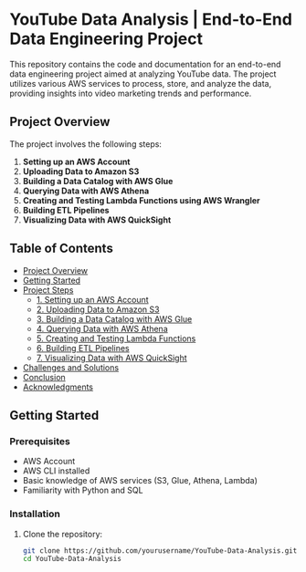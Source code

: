 # YouTube Data Analysis | End-to-End Data Engineering Project

This repository contains the code and documentation for an end-to-end data engineering project aimed at analyzing YouTube data. The project utilizes various AWS services to process, store, and analyze the data, providing insights into video marketing trends and performance.

## Project Overview

The project involves the following steps:

1. **Setting up an AWS Account**
2. **Uploading Data to Amazon S3**
3. **Building a Data Catalog with AWS Glue**
4. **Querying Data with AWS Athena**
5. **Creating and Testing Lambda Functions using AWS Wrangler**
6. **Building ETL Pipelines**
7. **Visualizing Data with AWS QuickSight**

## Table of Contents

- [Project Overview](#project-overview)
- [Getting Started](#getting-started)
- [Project Steps](#project-steps)
  - [1. Setting up an AWS Account](#1-setting-up-an-aws-account)
  - [2. Uploading Data to Amazon S3](#2-uploading-data-to-amazon-s3)
  - [3. Building a Data Catalog with AWS Glue](#3-building-a-data-catalog-with-aws-glue)
  - [4. Querying Data with AWS Athena](#4-querying-data-with-aws-athena)
  - [5. Creating and Testing Lambda Functions](#5-creating-and-testing-lambda-functions)
  - [6. Building ETL Pipelines](#6-building-etl-pipelines)
  - [7. Visualizing Data with AWS QuickSight](#7-visualizing-data-with-aws-quicksight)
- [Challenges and Solutions](#challenges-and-solutions)
- [Conclusion](#conclusion)
- [Acknowledgments](#acknowledgments)

## Getting Started

### Prerequisites

- AWS Account
- AWS CLI installed
- Basic knowledge of AWS services (S3, Glue, Athena, Lambda)
- Familiarity with Python and SQL

### Installation

1. Clone the repository:
   ```sh
   git clone https://github.com/yourusername/YouTube-Data-Analysis.git
   cd YouTube-Data-Analysis
